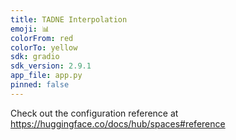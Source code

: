 ```yaml
---
title: TADNE Interpolation
emoji: 📊
colorFrom: red
colorTo: yellow
sdk: gradio
sdk_version: 2.9.1
app_file: app.py
pinned: false
---
```


Check out the configuration reference at https://huggingface.co/docs/hub/spaces#reference
